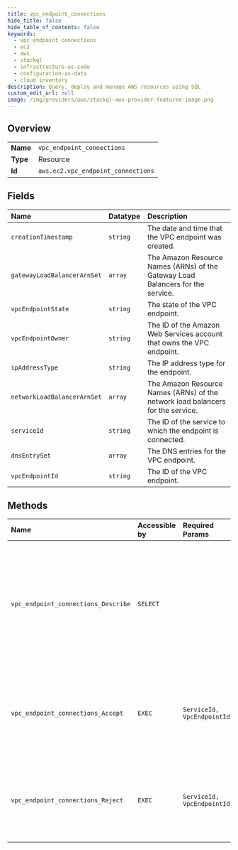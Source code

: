 ```yaml
---
title: vpc_endpoint_connections
hide_title: false
hide_table_of_contents: false
keywords:
  - vpc_endpoint_connections
  - ec2
  - aws    
  - stackql
  - infrastructure-as-code
  - configuration-as-data
  - cloud inventory
description: Query, deploy and manage AWS resources using SQL
custom_edit_url: null
image: /img/providers/aws/stackql-aws-provider-featured-image.png
---
```

  
    

## Overview
<table><tbody>
<tr><td><b>Name</b></td><td><code>vpc_endpoint_connections</code></td></tr>
<tr><td><b>Type</b></td><td>Resource</td></tr>
<tr><td><b>Id</b></td><td><code>aws.ec2.vpc_endpoint_connections</code></td></tr>
</tbody></table>

## Fields
| Name | Datatype | Description |
|:-----|:---------|:------------|
| `creationTimestamp` | `string` | The date and time that the VPC endpoint was created. |
| `gatewayLoadBalancerArnSet` | `array` | The Amazon Resource Names (ARNs) of the Gateway Load Balancers for the service. |
| `vpcEndpointState` | `string` | The state of the VPC endpoint. |
| `vpcEndpointOwner` | `string` | The ID of the Amazon Web Services account that owns the VPC endpoint. |
| `ipAddressType` | `string` | The IP address type for the endpoint. |
| `networkLoadBalancerArnSet` | `array` | The Amazon Resource Names (ARNs) of the network load balancers for the service. |
| `serviceId` | `string` | The ID of the service to which the endpoint is connected. |
| `dnsEntrySet` | `array` | The DNS entries for the VPC endpoint. |
| `vpcEndpointId` | `string` | The ID of the VPC endpoint. |
## Methods
| Name | Accessible by | Required Params | Description |
|:-----|:--------------|:----------------|:------------|
| `vpc_endpoint_connections_Describe` | `SELECT` |  | Describes the VPC endpoint connections to your VPC endpoint services, including any endpoints that are pending your acceptance. |
| `vpc_endpoint_connections_Accept` | `EXEC` | `ServiceId, VpcEndpointId` | Accepts one or more interface VPC endpoint connection requests to your VPC endpoint service. |
| `vpc_endpoint_connections_Reject` | `EXEC` | `ServiceId, VpcEndpointId` | Rejects one or more VPC endpoint connection requests to your VPC endpoint service. |
